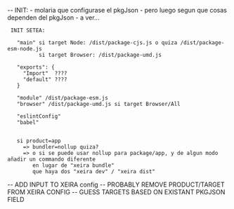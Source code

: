 

  -- INIT:
     - molaria que configurase el pkgJson
     - pero luego segun que cosas dependen del pkgJson
     - a ver...

     INIT SETEA:

       "main" si target Node: /dist/package-cjs.js o quiza /dist/package-esm-node.js
              si target Browser: /dist/package-umd.js
       
       "exports": {
         "Import"  ????
         "default" ????
       }

       "module" /dist/package-esm.js
       "browser" /dist/package-umd.js si target Browser/All

       "eslintConfig"
       "babel"


       si product=app
         => bundler=nollup quiza?
         => o si se puede usar nollup para package/app, y de algun modo añadir un commando diferente
            en lugar de "xeira bundle"
            que haya dos "xeira dev" / "xeira dist"



  -- ADD INPUT TO XEIRA config
  -- PROBABLY REMOVE PRODUCT/TARGET FROM XEIRA CONFIG
  -- GUESS TARGETS BASED ON EXISTANT PKGJSON FIELD